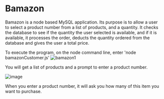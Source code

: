 # Bamazon
Bamazon is a node based MySQL application. Its purpose is to allow a user to select a product number from a list of products, and a quantity. It checks the database to see if the quantity the user selected is available, and if it is available, it processes the order, deducts the quantity ordered from the database and gives the user a total price.

To execute the program, on the node command line, enter 'node bamazonCustomer.js'
![bamazon1](https://user-images.githubusercontent.com/25428778/42420919-259ad22e-829b-11e8-8255-903c61ba3937.PNG)

You will get a list of products and a prompt to enter a product number.

![image](https://user-images.githubusercontent.com/25428778/42420950-7e410ec0-829b-11e8-8cf5-f2d6cb3e6858.png)

When you enter a product number, it will ask you how many of this item you want to purchase.


